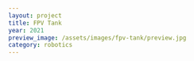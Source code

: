 ```yaml
---
layout: project
title: FPV Tank
year: 2021
preview_image: /assets/images/fpv-tank/preview.jpg
category: robotics
---
```


